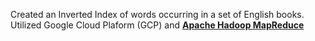 Created an Inverted Index of words occurring in a set of English books.
Utilized Google Cloud Plaform (GCP) and <a href=https://hadoop.apache.org/docs/stable/hadoop-mapreduce-client/hadoop-mapreduce-client-core/MapReduceTutorial.html> <b>Apache Hadoop MapReduce</b>
